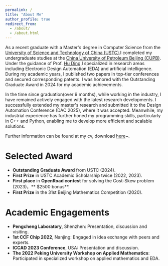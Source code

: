 ```yaml
---
permalink: /
title: "About Me"
author_profile: true
redirect_from: 
  - /about/
  - /about.html
---
```

As a recent graduate with a Master's degree in Computer Science from the  [University of Science and Technology of China (USTC)](https://en.ustc.edu.cn/).I completed my undergraduate studies at the [China University of Petroleum Beijing (CUPB)](https://www.cup.edu.cn/english/).  Under the guidance of Prof. [Hu Ding](https://hu-ding.github.io/),I specialized in research areas including Electronic Design Automation (EDA) and artificial intelligence. During my academic years, I published two papers in top-tier conferences and secured corresponding patents. I was honored with the Outstanding Graduate Award in 2024 for my academic achievements.

In the time since graduation(over 9 months), while working in the industry, I have remained actively engaged with the latest research developments. I successfully extended my master's research and submitted it to the Design Automation Conference (DAC 2025), where it was accepted. Meanwhile, my industrial experience has further honed my programming skills, particularly in C++ and Python, enabling me to develop more efficient and scalable solutions.

Further information can be found at my cv, download [here](/gwsun.github.io/files/CV.pdf)~.


Selected Award
======
- **Outstanding Graduate Award** from USTC (2024).
- **First Prize** in USTC Academic Scholarship twice (2022, 2023).
- **First place** in **OpenRoad contest** for solving the Cost-Skew problem (2023)，** $2500 bonus**.
- **First Prize** in the 31st Beijing Mathematics Competition (2020).

Academic Engagements
======
- **Pengcheng Laboratory**, Shenzhen: Presentation, discussion and visiting.
- **1st CCF Chip 2022**, Nanjing: Engaged in idea exchange with peers and experts.
- **ICCAD 2023 Conference**, USA: Presentation and discussion.
- **The 2022 Peking University Workshop on Applied Mathematics**: Participated in specialized workshop on applied mathematics and EDA.


